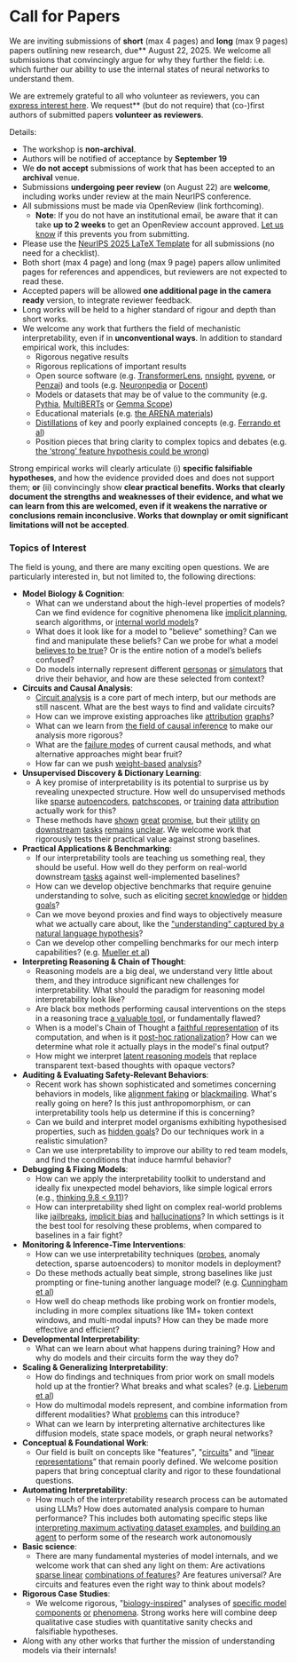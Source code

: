 # Call for Papers
We are inviting submissions of **short** (max 4 pages) and **long** (max 9 pages) papers outlining new research, due** August 22, 2025. We welcome all submissions that convincingly argue for why they further the field: i.e. which further our ability to use the internal states of neural networks to understand them. 

We are extremely grateful to all who volunteer as reviewers, you can [express interest here](https://www.google.com/url?q=https://docs.google.com/forms/d/e/1FAIpQLSdiw1SJllzoTz_nqzDTzTOGb9DV3W_truQyh-WvYj_QGIi7Mg/viewform?usp%3Ddialog&sa=D&source=editors&ust=1752350754576943&usg=AOvVaw0yU603ftKg1t3IvaEOv3Qm). We request** (but do not require) that (co-)first authors of submitted papers **volunteer as reviewers**. 

Details: 
* The workshop is **non-archival**.
* Authors will be notified of acceptance by **September 19**
* We **do not accept** submissions of work that has been accepted to an **archival** venue.
* Submissions **undergoing peer review** (on August 22) are **welcome**, including works under review at the main NeurIPS conference.
* All submissions must be made via OpenReview (link forthcoming).
  * **Note**: If you do not have an institutional email, be aware that it can take **up to 2 weeks** to get an OpenReview account approved. [Let us know](mailto:neurips2025@mechinterpworkshop.com) if this prevents you from submitting.
* Please use the [NeurIPS 2025 LaTeX Template](https://www.google.com/url?q=https://media.neurips.cc/Conferences/NeurIPS2025/Styles.zip&sa=D&source=editors&ust=1752350754579313&usg=AOvVaw1LVeyRcO6BGdJVdj7ypSdT) for all submissions (no need for a checklist).
* Both short (max 4 page) and long (max 9 page) papers allow unlimited pages for references and appendices, but reviewers are not expected to read these.
* Accepted papers will be allowed **one additional page in the camera ready** version, to integrate reviewer feedback.
* Long works will be held to a higher standard of rigour and depth than short works.
* We welcome any work that furthers the field of mechanistic interpretability, even if in **unconventional ways**. In addition to standard empirical work, this includes:
  * Rigorous negative results
  * Rigorous replications of important results
  * Open source software (e.g. [TransformerLens](https://www.google.com/url?q=https://github.com/neelnanda-io/TransformerLens&sa=D&source=editors&ust=1752350754580846&usg=AOvVaw2qduzhUyReY-QLKDk0ybJt), [nnsight](https://www.google.com/url?q=https://github.com/ndif-team/nnsight&sa=D&source=editors&ust=1752350754581027&usg=AOvVaw1-xH0ccms53tZUn6lnq3jq), [pyvene](https://www.google.com/url?q=https://github.com/stanfordnlp/pyvene/tree/main/pyvene/models/mlp&sa=D&source=editors&ust=1752350754581154&usg=AOvVaw3CAYTjj54bAvzOgtJqHJqp), or [Penzai](https://www.google.com/url?q=https://github.com/google-deepmind/penzai&sa=D&source=editors&ust=1752350754581289&usg=AOvVaw3iQLUYJs9cnO5fFFwRTYSX)) and tools (e.g. [Neuronpedia](https://www.google.com/url?q=http://neuronpedia.org&sa=D&source=editors&ust=1752350754581413&usg=AOvVaw3sCZzRSI6kaKpOODOYCEX6) or [Docent](https://www.google.com/url?q=https://transluce.org/introducing-docent&sa=D&source=editors&ust=1752350754581544&usg=AOvVaw23oey-wNCbckszBHzQALyF))
  * Models or datasets that may be of value to the community (e.g. [Pythia](https://www.google.com/url?q=https://arxiv.org/abs/2304.01373&sa=D&source=editors&ust=1752350754581911&usg=AOvVaw0cToBEvljwyAL3PBSobBze), [MultiBERTs](https://www.google.com/url?q=https://arxiv.org/abs/2106.16163&sa=D&source=editors&ust=1752350754582037&usg=AOvVaw2HFzbYwydMvfQU7ZVM4ojC) or [Gemma Scope](https://www.google.com/url?q=https://arxiv.org/abs/2408.05147&sa=D&source=editors&ust=1752350754582148&usg=AOvVaw3JEfKnQYJwiZ3DFwsb_wWm))
  * Educational materials (e.g. [the ARENA materials](https://www.google.com/url?q=https://arena3-chapter1-transformer-interp.streamlit.app/&sa=D&source=editors&ust=1752350754582374&usg=AOvVaw3crrV_6BtBJyCwA2qafMqe))
  * [Distillations](https://www.google.com/url?q=https://distill.pub/2017/research-debt/&sa=D&source=editors&ust=1752350754582541&usg=AOvVaw3lKMkeKXIRhij5bM8iPf_B) of key and poorly explained concepts (e.g. [Ferrando et al](https://www.google.com/url?q=https://arxiv.org/abs/2405.00208&sa=D&source=editors&ust=1752350754582773&usg=AOvVaw0PpghigYowRJ5lz1JbMgSH))
  * Position pieces that bring clarity to complex topics and debates (e.g. [the ‘strong’ feature hypothesis could be wrong](https://www.google.com/url?q=https://www.alignmentforum.org/posts/tojtPCCRpKLSHBdpn/the-strong-feature-hypothesis-could-be-wrong&sa=D&source=editors&ust=1752350754583183&usg=AOvVaw1IaR7qtvvxmjpM9VqOInxX))

Strong empirical works will clearly articulate (i) **specific falsifiable hypotheses**, and how the evidence provided does and does not support them; **or** (ii) convincingly show **clear practical benefits. Works that clearly document the strengths and weaknesses of their evidence, and what we can learn from this are welcomed, even if it weakens the narrative or conclusions remain inconclusive. Works that downplay or omit significant limitations will not be accepted**. 
### Topics of Interest
The field is young, and there are many exciting open questions. We are particularly interested in, but not limited to, the following directions: 
* **Model Biology & Cognition**:
  * What can we understand about the high-level properties of models? Can we find evidence for cognitive phenomena like [implicit planning](https://www.google.com/url?q=https://transformer-circuits.pub/2025/attribution-graphs/biology.html%23dives-poems&sa=D&source=editors&ust=1752350754584972&usg=AOvVaw2NFegYARkcM36u2ndSnDNs), search algorithms, or [internal world models](https://www.google.com/url?q=https://arxiv.org/abs/2210.13382&sa=D&source=editors&ust=1752350754585204&usg=AOvVaw2ULgBK8nN_ZunN6NiEpD-H)?
  * What does it look like for a model to "believe" something? Can we find and manipulate these beliefs? Can we probe for what a model [believes to be true](https://www.google.com/url?q=https://arxiv.org/abs/2310.06824&sa=D&source=editors&ust=1752350754585531&usg=AOvVaw2Sp0bALJzungHZEVClS8Sa)? Or is the entire notion of a model’s beliefs confused?
  * Do models internally represent different [personas](https://www.google.com/url?q=https://arxiv.org/abs/2406.12094&sa=D&source=editors&ust=1752350754585832&usg=AOvVaw176rkTAWfkpzwi83skb4uG) or [simulators](https://www.google.com/url?q=https://www.nature.com/articles/s41586-023-06647-8&sa=D&source=editors&ust=1752350754585999&usg=AOvVaw3A1Gu3WdDtbKBgLcgFpfDq) that drive their behavior, and how are these selected from context?
* **Circuits and Causal Analysis**:
  * [Circuit analysis](https://www.google.com/url?q=https://distill.pub/2020/circuits/zoom-in/&sa=D&source=editors&ust=1752350754586350&usg=AOvVaw1S-b4AQlq7DrMfC-fWH6DT) is a core part of mech interp, but our methods are still nascent. What are the best ways to find and validate circuits?
  * How can we improve existing approaches like [attribution](https://www.google.com/url?q=https://arxiv.org/abs/2406.11944&sa=D&source=editors&ust=1752350754586707&usg=AOvVaw3pIhF0mEDzlZdyIFPQUQSp) [graphs](https://www.google.com/url?q=https://transformer-circuits.pub/2025/attribution-graphs/methods.html&sa=D&source=editors&ust=1752350754586847&usg=AOvVaw3tZCfmkLFpcwpm58q5NEAQ)?
  * What can we learn from [the field of causal inference](https://www.google.com/url?q=https://arxiv.org/abs/2407.04690&sa=D&source=editors&ust=1752350754587078&usg=AOvVaw35mPxAuxm6Fe043x68pgAa) to make our analysis more rigorous?
  * What are the [failure modes](https://www.google.com/url?q=https://arxiv.org/abs/2307.15771&sa=D&source=editors&ust=1752350754587346&usg=AOvVaw0Puvkfh1lm9LbprXSKPvu_) of current causal methods, and what alternative approaches might bear fruit?
  * How far can we push [weight-based](https://www.google.com/url?q=https://arxiv.org/abs/2301.05217&sa=D&source=editors&ust=1752350754587647&usg=AOvVaw1kwtZoZCwhnKdXf4sQcmYR) [analysis](https://www.google.com/url?q=https://arxiv.org/abs/2410.08417&sa=D&source=editors&ust=1752350754587767&usg=AOvVaw3VRImbXonB_Zm2APMV4W_c)?
* **Unsupervised Discovery & Dictionary Learning**:
  * A key promise of interpretability is its potential to surprise us by revealing unexpected structure. How well do unsupervised methods like [sparse](https://www.google.com/url?q=https://arxiv.org/abs/2103.15949&sa=D&source=editors&ust=1752350754588300&usg=AOvVaw2VVXyLbC1JJEBgTQU30VJ5) [autoencoders](https://www.google.com/url?q=https://transformer-circuits.pub/2023/monosemantic-features&sa=D&source=editors&ust=1752350754588434&usg=AOvVaw2tW6z6SKM1USXyDhZUobs7), [patch](https://www.google.com/url?q=https://arxiv.org/abs/2401.06102&sa=D&source=editors&ust=1752350754588533&usg=AOvVaw0PUrndsOL_gUeZS9Fo-QmX)[scopes](https://www.google.com/url?q=https://arxiv.org/abs/2403.10949v2&sa=D&source=editors&ust=1752350754588640&usg=AOvVaw1cZYrW5KxCLqeoWQHfjjsr), or [training](https://www.google.com/url?q=https://proceedings.mlr.press/v70/koh17a?ref%3Dhttps://githubhelp.com&sa=D&source=editors&ust=1752350754588802&usg=AOvVaw3RUpxl_RCp8BHLJ9gGnJ63) [data](https://www.google.com/url?q=https://arxiv.org/abs/2308.03296&sa=D&source=editors&ust=1752350754588923&usg=AOvVaw1q9wCUwjqxuhcIKhp_3gkQ) [attribution](https://www.google.com/url?q=https://arxiv.org/abs/2205.11482&sa=D&source=editors&ust=1752350754589055&usg=AOvVaw28fjVUoB61yKSXUe4iRyl1) actually work for this?
  * These methods have [shown](https://www.google.com/url?q=https://transformer-circuits.pub/2024/scaling-monosemanticity/index.html&sa=D&source=editors&ust=1752350754589368&usg=AOvVaw0iEbGyRV3xtWcC2DpCdNph) [great](https://www.google.com/url?q=https://transformer-circuits.pub/2025/attribution-graphs/biology.html&sa=D&source=editors&ust=1752350754589513&usg=AOvVaw1qVk9GIEvqPNGI6WCZVDIj) [promise](https://www.google.com/url?q=https://arxiv.org/abs/2503.10965&sa=D&source=editors&ust=1752350754589632&usg=AOvVaw1tf0g550nW3ihnH9dojEab), but their [utility](https://www.google.com/url?q=https://arxiv.org/abs/2502.16681&sa=D&source=editors&ust=1752350754589746&usg=AOvVaw2foDQPZCgW5hgqBrvE94_2) [on](https://www.google.com/url?q=https://www.tilderesearch.com/blog/sieve&sa=D&source=editors&ust=1752350754589846&usg=AOvVaw1CS6aHvk_dqcreIzvUNvLR) [downstream](https://www.google.com/url?q=https://arxiv.org/abs/2501.17148&sa=D&source=editors&ust=1752350754589958&usg=AOvVaw3X0FvemTvebKL0311Lb7t5) [tasks](https://www.google.com/url?q=https://transformer-circuits.pub/2024/features-as-classifiers/index.html&sa=D&source=editors&ust=1752350754590077&usg=AOvVaw1uUdchFbdft9_S6gHbJe4e) [remains](https://www.google.com/url?q=https://arxiv.org/abs/2502.04382&sa=D&source=editors&ust=1752350754590178&usg=AOvVaw2NqV6vD-6Z7dFMjQnEJ3Y5) [unclear](https://www.google.com/url?q=https://www.alignmentforum.org/posts/4uXCAJNuPKtKBsi28/negative-results-for-saes-on-downstream-tasks&sa=D&source=editors&ust=1752350754590312&usg=AOvVaw2ddLTYZTqRAOx95lnz47VL). We welcome work that rigorously tests their practical value against strong baselines.
* **Practical Applications & Benchmarking**:
  * If our interpretability tools are teaching us something real, they should be useful. How well do they perform on real-world downstream [tasks](https://www.google.com/url?q=https://www.lesswrong.com/posts/wGRnzCFcowRCrpX4Y/downstream-applications-as-validation-of-interpretability&sa=D&source=editors&ust=1752350754591025&usg=AOvVaw3lwKIv5sYkvN7UCwGtfVEY) against well-implemented baselines?
  * How can we develop objective benchmarks that require genuine understanding to solve, such as eliciting [secret knowledge](https://www.google.com/url?q=https://arxiv.org/abs/2505.14352&sa=D&source=editors&ust=1752350754591460&usg=AOvVaw0kq_JlHL9UbNgYHTrPeD_e) or [hidden goals](https://www.google.com/url?q=https://arxiv.org/abs/2503.10965&sa=D&source=editors&ust=1752350754591610&usg=AOvVaw1E5NQa99P_Sn81BIL9LzFh)?
  * Can we move beyond proxies and find ways to objectively measure what we actually care about, like the ["understanding" captured by a natural language hypothesis](https://www.google.com/url?q=https://arxiv.org/abs/2502.04382&sa=D&source=editors&ust=1752350754592150&usg=AOvVaw03ih1R_sMVUhQ17z3mc5di)?
  * Can we develop other compelling benchmarks for our mech interp capabilities? (e.g. [Mueller et al](https://www.google.com/url?q=https://arxiv.org/abs/2504.13151&sa=D&source=editors&ust=1752350754592437&usg=AOvVaw2_miq-9uwCj8Vv5fh5X1Yw))
* **Interpreting Reasoning & Chain of Thought**:
  * Reasoning models are a big deal, we understand very little about them, and they introduce significant new challenges for interpretability. What should the paradigm for reasoning model interpretability look like?
  * Are black box methods performing causal interventions on the steps in a reasoning trace [a valuable tool](https://www.google.com/url?q=https://arxiv.org/abs/2506.19143&sa=D&source=editors&ust=1752350754593241&usg=AOvVaw0KgLDaB1YhNG1BUHOKLE4i), or fundamentally flawed?
  * When is a model's Chain of Thought a [faithful representation](https://www.google.com/url?q=https://arxiv.org/abs/2305.04388&sa=D&source=editors&ust=1752350754593525&usg=AOvVaw2gvkw5bdA3aU8z4c5LAX5s) of its computation, and when is it [post-hoc rationalization](https://www.google.com/url?q=https://arxiv.org/abs/2503.08679&sa=D&source=editors&ust=1752350754593706&usg=AOvVaw3mGOfYm8SuNV3mRYcLf5U_)? How can we determine what role it actually plays in the model's final output?
  * How might we interpret [latent reasoning models](https://www.google.com/url?q=https://arxiv.org/abs/2412.06769&sa=D&source=editors&ust=1752350754594041&usg=AOvVaw1XF3zn7JVbQ5V2G95_UxRZ) that replace transparent text-based thoughts with opaque vectors?
* **Auditing & Evaluating Safety-Relevant Behaviors**:
  * Recent work has shown sophisticated and sometimes concerning behaviors in models, like [alignment faking](https://www.google.com/url?q=https://arxiv.org/abs/2412.14093&sa=D&source=editors&ust=1752350754594659&usg=AOvVaw0bcCn_b36w7CZu2rVPbI6U) or [blackmailing](https://www.google.com/url?q=https://www.anthropic.com/research/agentic-misalignment&sa=D&source=editors&ust=1752350754595162&usg=AOvVaw0zW_SnVhRCWsgSG79gav5b). What's really going on here? Is this just anthropomorphism, or can interpretability tools help us determine if this is concerning?
  * Can we build and interpret model organisms exhibiting hypothesised properties, such as [hidden goals](https://www.google.com/url?q=https://arxiv.org/abs/2503.10965&sa=D&source=editors&ust=1752350754596006&usg=AOvVaw2LVn1WXauH2MmS0Co2UR-8)? Do our techniques work in a realistic simulation?
  * Can we use interpretability to improve our ability to red team models, and find the conditions that induce harmful behavior?
* **Debugging & Fixing Models**:
  * How can we apply the interpretability toolkit to understand and ideally fix unexpected model behaviors, like simple logical errors (e.g., [thinking 9.8 < 9.11](https://www.google.com/url?q=https://transluce.org/observability-interface&sa=D&source=editors&ust=1752350754596855&usg=AOvVaw3f6Oghp_gIyjikJhjIY7fe))?
  * How can interpretability shed light on complex real-world problems like [jailbreaks](https://www.google.com/url?q=https://transformer-circuits.pub/2025/attribution-graphs/biology.html%23dives-jailbreak&sa=D&source=editors&ust=1752350754597168&usg=AOvVaw0j6tRJUAt8SalQOhlafeU_), [implicit bias](https://www.google.com/url?q=https://arxiv.org/abs/2506.10922&sa=D&source=editors&ust=1752350754597299&usg=AOvVaw3KI5fK9GdFetpu0Je_6NPG) and [hallucinations](https://www.google.com/url?q=https://arxiv.org/abs/2411.14257&sa=D&source=editors&ust=1752350754597415&usg=AOvVaw3cR-tjINQbCGqlA0C7a8kL)? In which settings is it the best tool for resolving these problems, when compared to baselines in a fair fight?
* **Monitoring & Inference-Time Interventions**:
  * How can we use interpretability techniques ([probes](https://www.google.com/url?q=https://arxiv.org/abs/2102.12452&sa=D&source=editors&ust=1752350754598021&usg=AOvVaw3rhZ8RKh254RhEi42fExce), anomaly detection, sparse autoencoders) to monitor models in deployment?
  * Do these methods actually beat simple, strong baselines like just prompting or fine-tuning another language model? (e.g. [Cunningham et al](https://www.google.com/url?q=https://alignment.anthropic.com/2025/cheap-monitors/&sa=D&source=editors&ust=1752350754598588&usg=AOvVaw1ufD9efK-KgZfznWrTligP))
  * How well do cheap methods like probing work on frontier models, including in more complex situations like 1M+ token context windows, and multi-modal inputs? How can they be made more effective and efficient?
* **Developmental Interpretability**:
  * What can we learn about what happens during training? How and why do models and their circuits form the way they do?
* **Scaling & Generalizing Interpretability**:
  * How do findings and techniques from prior work on small models hold up at the frontier? What breaks and what scales? (e.g. [Lieberum et al](https://www.google.com/url?q=https://arxiv.org/abs/2307.09458&sa=D&source=editors&ust=1752350754599824&usg=AOvVaw3fNhizE_UcK-EmLmB3CWyD))
  * How do multimodal models represent, and combine information from different modalities? What [problems](https://www.google.com/url?q=https://openreview.net/pdf?id%3DVUhRdZp8ke&sa=D&source=editors&ust=1752350754600142&usg=AOvVaw2u-AfnZINCJ5jmwv01ZrYN) can this introduce?
  * What can we learn by interpreting alternative architectures like diffusion models, state space models, or graph neural networks?
* **Conceptual & Foundational Work**:
  * Our field is built on concepts like "features", "[circuits](https://www.google.com/url?q=https://distill.pub/2020/circuits/zoom-in/&sa=D&source=editors&ust=1752350754600764&usg=AOvVaw3Iof7UDbRFXMmMykSDRGuX)" and “[linear representations](https://www.google.com/url?q=https://transformer-circuits.pub/2024/july-update/index.html%23linear-representations&sa=D&source=editors&ust=1752350754600938&usg=AOvVaw3FTs6cV40c5_FXkxeLB3Eq)” that remain poorly defined. We welcome position papers that bring conceptual clarity and rigor to these foundational questions.
* **Automating Interpretability**:
  * How much of the interpretability research process can be automated using LLMs? How does automated analysis compare to human performance? This includes both automating specific steps like [interpreting maximum activating dataset examples](https://www.google.com/url?q=https://openaipublic.blob.core.windows.net/neuron-explainer/paper/index.html&sa=D&source=editors&ust=1752350754601798&usg=AOvVaw36KzYxHFcxIeuD6aSx4l5c), and [building an agent](https://www.google.com/url?q=https://arxiv.org/abs/2404.14394&sa=D&source=editors&ust=1752350754601986&usg=AOvVaw0oVpNdvKTKal-sxkuvIyAK) to perform some of the research work autonomously
* **Basic science**:
  * There are many fundamental mysteries of model internals, and we welcome work that can shed any light on them: Are activations [sparse linear](https://www.google.com/url?q=https://arxiv.org/abs/1601.03764&sa=D&source=editors&ust=1752350754602543&usg=AOvVaw2K_KdqMY6zdMISN4gxzDkV) [combinations of features](https://www.google.com/url?q=https://transformer-circuits.pub/2022/toy_model/index.html&sa=D&source=editors&ust=1752350754602741&usg=AOvVaw1aRnl17Ufe2F2gm5A2tRmN)? Are features universal? Are circuits and features even the right way to think about models?
* **Rigorous Case Studies**:
  * We welcome rigorous, "[biology-inspired](https://www.google.com/url?q=https://distill.pub/2020/circuits/curve-circuits/&sa=D&source=editors&ust=1752350754603265&usg=AOvVaw2AGnLrv9zceFl4S9r0YtgK)" analyses of [specific model](https://www.google.com/url?q=https://arxiv.org/abs/2310.04625&sa=D&source=editors&ust=1752350754603448&usg=AOvVaw12_y1pMcP2VoO8uRkXNpwQ) [components](https://www.google.com/url?q=https://transformer-circuits.pub/2024/scaling-monosemanticity/index.html&sa=D&source=editors&ust=1752350754603607&usg=AOvVaw3DMQcJCsgX024y8xlKnSpa) [or](https://www.google.com/url?q=https://arxiv.org/abs/2305.01610&sa=D&source=editors&ust=1752350754603746&usg=AOvVaw0d8NAVWG65C99eCFoUykM9) [phenomena](https://www.google.com/url?q=https://arxiv.org/abs/2306.09346&sa=D&source=editors&ust=1752350754603865&usg=AOvVaw2FGlJR6OlCWnOohbQTkLvM). Strong works here will combine deep qualitative case studies with quantitative sanity checks and falsifiable hypotheses.
* Along with any other works that further the mission of understanding models via their internals!